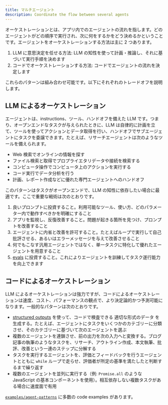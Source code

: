 ```yaml
---
title: マルチエージェント
description: Coordinate the flow between several agents
---
```


オーケストレーションとは、アプリ内でのエージェントの流れを指します。どのエージェントがどの順序で実行され、次に何をするかをどう決めるかということです。エージェントをオーケストレーションする方法は主に 2 つあります。

1. LLM に意思決定を任せる方法: LLM の知性を使って計画・推論し、それに基づいて実行手順を決めます
2. コードでオーケストレーションする方法: コードでエージェントの流れを決定します

これらのパターンは組み合わせ可能です。以下にそれぞれのトレードオフを説明します。

## LLM によるオーケストレーション

エージェントは、instructions、ツール、ハンドオフを備えた LLM です。つまり、オープンエンドなタスクが与えられたときに、LLM は自律的に計画を立て、ツールを使ってアクションとデータ取得を行い、ハンドオフでサブエージェントにタスクを委譲できます。たとえば、リサーチエージェントは次のようなツールを備えられます。

- Web 検索でオンラインの情報を探す
- ファイル検索と取得でプロプライエタリデータや接続を検索する
- コンピュータ操作でコンピュータ上のアクションを実行する
- コード実行でデータ分析を行う
- 計画、レポート作成などに優れた専門エージェントへのハンドオフ

このパターンはタスクがオープンエンドで、LLM の知性に依存したい場合に最適です。ここで重要な戦術は次のとおりです。

1. 良いプロンプトに投資すること。利用可能なツール、使い方、どのパラメーター内で動作すべきかを明確にすること
2. アプリを監視し、反復改善すること。問題が起きる箇所を見つけ、プロンプトを改善すること
3. エージェントに内省と改善を許可すること。たとえばループで実行して自己批評させる、あるいはエラーメッセージを与えて改善させること
4. 何でもこなす汎用エージェントではなく、単一タスクに特化して優れたエージェントを用意すること
5. [evals](https://platform.openai.com/docs/guides/evals) に投資すること。これによりエージェントを訓練してタスク遂行能力を向上できます

## コードによるオーケストレーション

LLM によるオーケストレーションは強力ですが、コードによるオーケストレーションは速度、コスト、パフォーマンスの観点で、より決定論的かつ予測可能になります。一般的なパターンは次のとおりです。

- [structured outputs](https://platform.openai.com/docs/guides/structured-outputs) を使って、コードで検査できる 適切な形式のデータ を生成する。たとえば、エージェントにタスクをいくつかのカテゴリーに分類させ、そのカテゴリーに基づいて次のエージェントを選ぶ
- 複数のエージェントを連鎖させ、前の出力を次の入力へと変換する。ブログ記事の執筆のようなタスクを、リサーチ、アウトライン作成、本文執筆、批評、改善という一連のステップに分解する
- タスクを実行するエージェントを、評価とフィードバックを行うエージェントとともに `while` ループで走らせ、評価者が所定の基準を満たしたと判断するまで繰り返す
- 複数のエージェントを並列に実行する（例: `Promise.all` のような JavaScript の基本コンポーネントを使用）。相互依存しない複数タスクがある場合に速度面で有用

[`examples/agent-patterns`](https://github.com/openai/openai-agents-js/tree/main/examples/agent-patterns) に多数の code examples があります。
